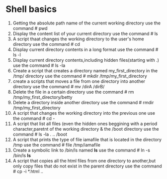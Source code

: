 # Shell basics
1. Getting the absolute path name of the current working directory
   use the command # pwd
2. Display the content list of your current directory
   use the command # ls
3. A script thaat changes the working directory to the user's home directory
   use the command  # cd
4. Display current directory contents in a long format
   use the command # ls -l
5. Display current directory contents,including hidden files(starting with .)
   use the command # ls -la
6. Create a script that creates a directory named my_first_directory in the /tmp/ directory
   use the command # mkdir /tmp/my_first_directory
7. create a scripts that moves a file from one directory into another directory
   use the command # mv  /dirA  /dirB/
8. Delete the file in a certain directory
   use the command # rm /tmp/my_first_directory/betty
9. Delete a directory inside another directory
   use the command # rmdir /tmp/my_first_directory
10. A script that changes the working directory into the previous one
   use the command # cd -
11. A script that list all files (even the hidden ones beggining with a period character,paretnt of the working directory & the /boot directory
    use the command # ls -la . .. /boot
12. A script that prints the type of file iamafile that is located in the directory /tmp
    use the command # file /tmp/iamafile
13. Create a symbolic link to /bin/ls named __ls__
    use the command # ln -s /bin/ls __ls__
14. A script that copies all the html files from one directory to another,but only copy files that do not exist in the parent directory
    use the command # cp -i *.html .. 
